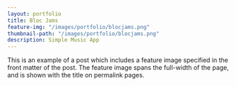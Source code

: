 ```yaml
---
layout: portfolio
title: Bloc Jams
feature-img: "/images/portfolio/blocjams.png"
thumbnail-path: "/images/portfolio/blocjams.png"
description: Simple Music App 
---
```

This is an example of a post which includes a feature image specified in the front matter of the post. The feature image spans the full-width of the page, and is shown with the title on permalink pages.